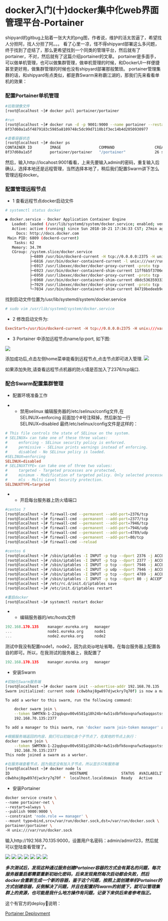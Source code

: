 # docker入门(十)docker集中化web界面管理平台-Portainer

shipyard的gitbug上贴着一张大大的png图，作者说，维护的活太苦逼了，希望找人分担阿，找人分担了阿。。。
看了心里一凉，怪不得shipyard部署这么多问题，终于找到了症结了，那么更希望找到一个同类的管理平台，然后就有了portainer，不对，然后就有了这篇介绍portainer的文章。
portainer是多面手，可以做单机管理，也可以做集群管理，做单机管理的时候，和DockerUI一样便捷甚至更好用，做集群管理的时候也没有shipyard部署那般繁琐。
portainer管理集群的话，和shipyard有点类似，都是靠Swarm来称霸江湖的，那我们先来看看单机的效果：

### 配置Portainer单机管理

```bash
#拉取镜像文件
[root@localhost ~]# docker pull portainer/portainer

#run
[root@localhost ~]# docker run -d -p 9001:9000 --name portainer --restart=always --privileged=true -v /var/run/docker.sock:/var/run/docker.sock portainer/portainer
8f37d60a1a5f4879183c5985a8109748c5dc99d7110b1f3ec14b4d2050930977

#查看容器状态
[root@localhost ~]# docker ps
CONTAINER ID        IMAGE                 COMMAND                  CREATED             STATUS              PORTS                    NAMES
8f37d60a1a5f        portainer/portainer   "/portainer"             26 seconds ago      Up 25 seconds       0.0.0.0:9001->9000/tcp   determined_lamport
```

然后，输入http://locahost:9001看看，上来先要输入admin的密码，重复输入后确认，选择本地还是远程管理，当然选择本地了，稍后我们配置Swarm讲下怎么管理远程docker。

### 配置管理远程节点

 - 1 查看远程节点docker启动文件

```bash
# systemctl status docker

● docker.service - Docker Application Container Engine
   Loaded: loaded (/usr/lib/systemd/system/docker.service; enabled; vendor preset: disabled)
   Active: active (running) since Sun 2018-10-21 17:34:33 CST; 27min ago
     Docs: http://docs.docker.com
 Main PID: 6809 (dockerd-current)
    Tasks: 62
   Memory: 34.7M
   CGroup: /system.slice/docker.service
           ├─6809 /usr/bin/dockerd-current -H tcp://0.0.0.0:2375 -H unix:///v...
           ├─6816 /usr/bin/docker-containerd-current -l unix:///var/run/docke...
           ├─6917 /usr/libexec/docker/docker-proxy-current -proto tcp -host-i...
           ├─6923 /usr/bin/docker-containerd-shim-current 11ff6b5f3706e35c769...
           ├─6950 /usr/libexec/docker/docker-proxy-current -proto tcp -host-i...
           ├─6960 /usr/bin/docker-containerd-shim-current d8dc53635933373521e...
           ├─7029 /usr/libexec/docker/docker-proxy-current -proto tcp -host-i...
           └─7034 /usr/bin/docker-containerd-shim-current 84719bedeeb9ca4514a...
```

找到启动文件位置为/usr/lib/systemd/system/docker.service

```bash
# sudo vim /usr/lib/systemd/system/docker.service
```

- 2 修改启动文件为:

```conf
ExecStart=/usr/bin/dockerd-current -H tcp://0.0.0.0:2375 -H unix:///var/run/docker.sock\
```

- 3 Portainer 中添加远程节点name/ip:port, 如下图:

![](images/portainer_endpoints_setting.png)

添加成功后,点击左侧home菜单能看到远程节点,点击节点即可进入管理.
![](images/portainer_endpoints_home.png)

如果添加失败,请查看远程节点机器的防火墙是否加入了2376/tcp端口.

### 配合Swarm配置集群管理

- 配置环境准备工作

- - 禁用selinux
编辑服务器的/etc/selinux/config文件,在 SELINUX=enforcing 前面加个#号注释掉，然后新加一行
SELINUX=disabled
最终/etc/selinux/config文件是这样的：
```conf
# This file controls the state of SELinux on the system.
# SELINUX= can take one of these three values:
#     enforcing - SELinux security policy is enforced.
#     permissive - SELinux prints warnings instead of enforcing.
#     disabled - No SELinux policy is loaded.
#SELINUX=enforcing
SELINUX=disabled
# SELINUXTYPE= can take one of three two values:
#     targeted - Targeted processes are protected,
#     minimum - Modification of targeted policy. Only selected processes are protected. 
#     mls - Multi Level Security protection.
SELINUXTYPE=targeted
```
- - 开启每台服务器上防火墙端口
```bash
#centos 7
[root@localhost ~]# firewall-cmd --permanent --add-port=2376/tcp
[root@localhost ~]# firewall-cmd --permanent --add-port=2377/tcp
[root@localhost ~]# firewall-cmd --permanent --add-port=7946/tcp
[root@localhost ~]# firewall-cmd --permanent --add-port=7946/udp
[root@localhost ~]# firewall-cmd --permanent --add-port=4789/udp
[root@localhost ~]# firewall-cmd --permanent --add-port=80/tcp
[root@localhost ~]# firewall-cmd --reload

#centos 6
[root@localhost ~]# /sbin/iptables -I INPUT -p tcp --dport 2376 -j ACCEPT
[root@localhost ~]# /sbin/iptables -I INPUT -p tcp --dport 2377 -j ACCEPT
[root@localhost ~]# /sbin/iptables -I INPUT -p tcp --dport 7946 -j ACCEPT
[root@localhost ~]# /sbin/iptables -I INPUT -p udp --dport 7946 -j ACCEPT
[root@localhost ~]# /sbin/iptables -I INPUT -p tcp --dport 4789 -j ACCEPT
[root@localhost ~]# /sbin/iptables -I INPUT -p tcp --dport 80 -j ACCEPT
[root@localhost ~]# /etc/rc.d/init.d/iptables save
[root@localhost ~]# /etc/init.d/iptables restart

#重启docker
[root@localhost ~]# systemctl restart docker
```

- - 编辑服务器的/etc/hosts文件
```c
192.168.170.135    manager.eureka.org   manager
...                node1.eureka.org     node1
...                node2.eureka.org     node2
```
测试中我没有配置node1，node2，因为此处ip地址省略，在每台服务器上配置各自的即可。所以，在我测试的服务器上，我配置了
```c
192.168.170.135    manager.eureka.org   manager
```
- 安装Swarm
```bash
#初始化Swarm服务端
[root@localhost ~]# docker swarm init --advertise-addr 192.168.70.135
Swarm initialized: current node (c8wbhaj8gw897djwckry7q70f) is now a manager.

To add a worker to this swarm, run the following command:

    docker swarm join \
    --token SWMTKN-1-22qqbqov00v6581g18h24br4w51sdbfk6oxqnafwz6aqqastss-e019ry25bwvssp5wx12k5xg5l \
    192.168.70.135:2377

To add a manager to this swarm, run 'docker swarm join-token manager' and follow the instructions.

#根据服务端返回的内容，我们可以初始化各个子节点了，在其他的节点上执行：
docker swarm join \
    --token SWMTKN-1-22qqbqov00v6581g18h24br4w51sdbfk6oxqnafwz6aqqastss-e019ry25bwvssp5wx12k5xg5l \
    192.168.70.135:2377
This node joined a swarm as a worker.

#在服务端查看节点，因为我还没有加入子节点，所以显示只有服务端
[root@localhost ~]# docker node ls
ID                           HOSTNAME               STATUS  AVAILABILITY  MANAGER STATUS
c8wbhaj8gw897djwckry7q70f *  localhost.localdomain  Ready   Active        Leader
```
- 安装Portainer
```bash
docker service create \
--name portainer-net \
--restart=always \
--publish 9000:9000 \
--constraint 'node.role == manager' \
--mount type=bind,src=/var/run/docker.sock,dst=/var/run/docker.sock \
portainer/portainer \
-H unix:///var/run/docker.sock
```
输入http://192.168.70.135:9000，设置用户名密码：admin/admin123，然后就可以登陆查看管理了。

![](images/portainer_create_user.png)
![](images/portainer_dashboard.png)
![](images/portainer_services.png)
![](images/portainer_images.png)
![](images/portainer_containers.png)
![](images/portainer_create_container_1.png)
![](images/portainer_create_container_2.png)

***多次测试后，发现这种通过服务创建Portainer容器的方式会有莫名的问题，每次服务器重启都需要重新初始化密码，后来发现竟然每次启动都会失败，然后docker会重新生成一个新的容器，鉴于这个问题，按照上面创建单机Portainer的方式创建容器，反倒解决了问题，并且在配置好Swarm的前提下，就可以管理集群上的资源，也可能是我什么地方操作有问题，记录下来供后来者参考指正。***

这个有官方的deploy说明：

[Portainer Deployment](https://portainer.readthedocs.io/en/latest/deployment.html)

